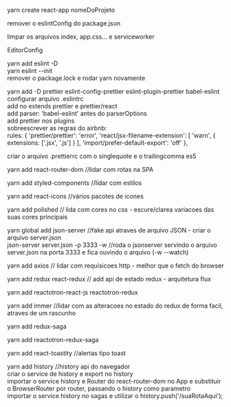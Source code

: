 yarn create react-app nomeDoProjeto

remover o eslintConfig do package.json

limpar os arquivos index, app.css... e serviceworker

EditorConfig

yarn add eslint -D <br />
yarn eslint --init <br />
remover o package.lock e rodar yarn novamente <br />

yarn add -D prettier eslint-config-prettier eslint-plugin-prettier babel-eslint <br />
configurar arquivo .eslintrc <br />
add no extends prettier e prettier/react <br />
add parser: 'babel-eslint' antes do parserOptions <br />
add prettier nos plugins <br />
sobreescrever as regras do airbnb: <br />
rules: {
  'prettier/prettier': 'error',
  'react/jsx-filename-extension': [
    'warn',
    { extensions: ['.jsx', '.js'] }
  ],
  'import/prefer-default-export': 'off'
},

criar o arquivo .prettierrc com o singlequote e o trailingcomma es5

yarn add react-router-dom //lidar com rotas na SPA

yarn add styled-components //lidar com estilos

yarn add react-icons //vários pacotes de icones

yarn add polished // lida com cores no css - escure/clarea variacoes das suas cores principais

yarn global add json-server //fake api atraves de arquivo JSON - criar o arquivo server.json <br />
json-server server.json -p 3333 -w //roda o jsonserver servindo o arquivo server.json na porta 3333 e fica ouvindo o arquivo (-w --watch)

yarn add axios // lidar com requisicoes http - melhor que o fetch do browser

yarn add redux react-redux // add api de estado redux - arquitetura flux

yarn add reactotron-react-js reactotron-redux

yarn add immer //lidar com as alteracoes no estado do redux de forma facil, atraves de um rascunho

yarn add redux-saga

yarn add reactotron-redux-saga

yarn add react-toastity //alertas tipo toast

yarn add history //history api do navegador <br/>
criar o service de history e export no history <br/>
importar o service history e Router do react-router-dom no App e substituir o BrowserRouter por router, passando o history como parametro <br/>
importar o service history no sagas e utilizar o history.push('/suaRotaAqui');

